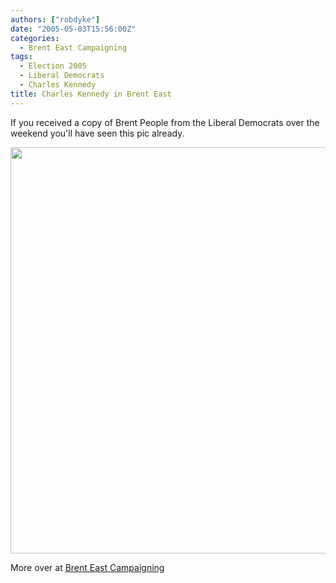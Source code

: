 ```yaml
---
authors: ["robdyke"]
date: "2005-05-03T15:56:00Z"
categories:
  - Brent East Campaigning
tags:
  - Election 2005
  - Liberal Democrats
  - Charles Kennedy
title: Charles Kennedy in Brent East
---
```

If you received a copy of Brent People from the Liberal Democrats over the weekend you'll have seen this pic already.

<img width="650" src="http://www.comwifinet.com/becampaign/st-and-ck.jpg" />

More over at [Brent East Campaigning](http://becampaign.blogspot.com/)